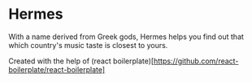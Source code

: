 # Hermes
With a name derived from Greek gods, Hermes helps you find out that which country's music taste is closest to yours.


Created with the help of (react boilerplate)[https://github.com/react-boilerplate/react-boilerplate]

